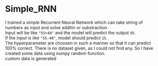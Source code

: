 # Simple_RNN

I trained a simple Recurrent Neural Network which can take string of numbers as input and solve additin or substraction.   
Input will be like `"55+40"` and the model will predict the output `95`.    
If the input is iike `"55-40"`, model should predict `15`.     
The hyperparameter are choosen in such a manner so that it can predict 100% correct. There is no dataset given, as I could not find any. So I have created some data using numpy random function.    
custom data is generated
